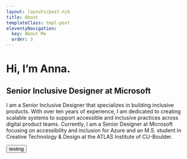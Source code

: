 ```yaml
---
layout: layouts/post.njk
title: About
templateClass: tmpl-post
eleventyNavigation:
  key: About Me
  order: 3
---
```


<h1>Hi, I’m Anna.</h1>
<h2>Senior Inclusive Designer at Microsoft</h2>
<p>I am a Senior Inclusive Designer that specializes in building inclusive products. With over ten years of experience, I am dedicated to creating scalable systems to support accessible and inclusive practices across digital product teams. Currently, I am a Senior Designer at Microsoft focusing on accessibility and inclusion for Azure and an M.S. student in Creative Technology & Design at the ATLAS Institute of CU-Boulder.</p>
<button class="button-primary">testing</button>